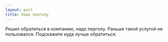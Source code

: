 ```yaml
---
layout: post 
title: Надо перголу 
--- 
```

Решил обратиться в компанию, надо перголу. Раньше такой услугой не пользовался. Подскажите куда лучше обратиться.